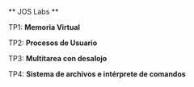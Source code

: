 ** JOS Labs **

TP1: **Memoria Virtual** 

TP2: **Procesos de Usuario**

TP3: **Multitarea con desalojo**

TP4: **Sistema de archivos e intérprete de comandos**
